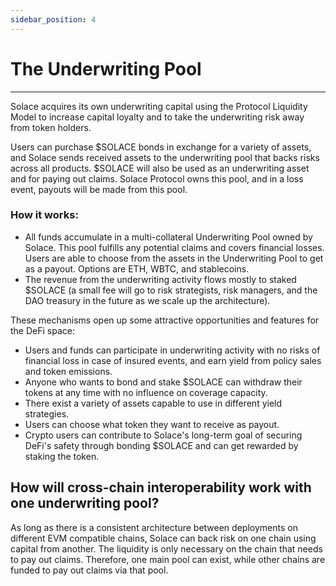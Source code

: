 ```yaml
---
sidebar_position: 4
---
```


# The Underwriting Pool
---
Solace acquires its own underwriting capital using the Protocol Liquidity Model to increase capital loyalty and to take the underwriting risk away from token holders.

Users can purchase $SOLACE bonds in exchange for a variety of assets, and Solace sends received assets to the underwriting pool that backs risks across all products. $SOLACE will also be used as an underwriting asset and for paying out claims. Solace Protocol owns this pool, and in a loss event, payouts will be made from this pool.

### How it works:
- All funds accumulate in a multi-collateral Underwriting Pool owned by Solace. This pool fulfills any potential claims and covers financial losses. Users are able to choose from the assets in the Underwriting Pool to get as a payout. Options are ETH, WBTC, and stablecoins.
- The revenue from the underwriting activity flows mostly to staked $SOLACE (a small fee will go to risk strategists, risk managers, and the DAO treasury in the future as we scale up the architecture).

These mechanisms open up some attractive opportunities and features for the DeFi space:
- Users and funds can participate in underwriting activity with no risks of financial loss in case of insured events, and earn yield from policy sales and token emissions.
- Anyone who wants to bond and stake $SOLACE can withdraw their tokens at any time with no influence on coverage capacity.
- There exist a variety of assets capable to use in different yield strategies.
- Users can choose what token they want to receive as payout.
- Crypto users can contribute to Solace's long-term goal of securing DeFi's safety through bonding $SOLACE and can get rewarded by staking the token.

## How will cross-chain interoperability work with one underwriting pool?
As long as there is a consistent architecture between deployments on different EVM compatible chains, Solace can back risk on one chain using capital from another. The liquidity is only necessary on the chain that needs to pay out claims. Therefore, one main pool can exist, while other chains are funded to pay out claims via that pool.

